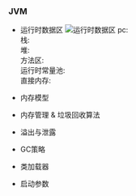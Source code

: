 ### JVM
- 运行时数据区
![运行时数据区](https://raw.githubusercontent.com/MelloChan/master/java-exam/image/JVM.jpg)
pc:  
栈:  
堆:  
方法区:  
运行时常量池:  
直接内存:  

- 内存模型
- 内存管理 & 垃圾回收算法
- 溢出与泄露
- GC策略
- 类加载器
- 启动参数